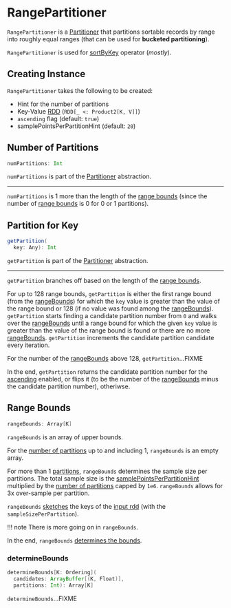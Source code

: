 # RangePartitioner

`RangePartitioner` is a [Partitioner](Partitioner.md) that partitions sortable records by range into roughly equal ranges (that can be used for **bucketed partitioning**).

`RangePartitioner` is used for [sortByKey](OrderedRDDFunctions.md#sortByKey) operator (_mostly_).

## Creating Instance

`RangePartitioner` takes the following to be created:

* <span id="partitions"> Hint for the number of partitions
* <span id="rdd"> Key-Value [RDD](RDD.md) (`RDD[_ <: Product2[K, V]]`)
* <span id="ascending"> `ascending` flag (default: `true`)
* <span id="samplePointsPerPartitionHint"> samplePointsPerPartitionHint (default: `20`)

## <span id="numPartitions"> Number of Partitions

```scala
numPartitions: Int
```

`numPartitions` is part of the [Partitioner](Partitioner.md#numPartitions) abstraction.

---

`numPartitions` is 1 more than the length of the [range bounds](#rangeBounds) (since the number of [range bounds](#rangeBounds) is 0 for 0 or 1 partitions).

## <span id="getPartition"> Partition for Key

```scala
getPartition(
  key: Any): Int
```

`getPartition` is part of the [Partitioner](Partitioner.md#getPartition) abstraction.

---

`getPartition` branches off based on the length of the [range bounds](#rangeBounds).

For up to 128 range bounds, `getPartition` is either the first range bound (from the [rangeBounds](#rangeBounds)) for which the `key` value is greater than the value of the range bound or 128 (if no value was found among the [rangeBounds](#rangeBounds)). `getPartition` starts finding a candidate partition number from `0` and walks over the [rangeBounds](#rangeBounds) until a range bound for which the given `key` value is greater than the value of the range bound is found or there are no more [rangeBounds](#rangeBounds). `getPartition` increments the candidate partition candidate every iteration.

For the number of the [rangeBounds](#rangeBounds) above 128, `getPartition`...FIXME

In the end, `getPartition` returns the candidate partition number for the [ascending](#ascending) enabled, or flips it (to be the number of the [rangeBounds](#rangeBounds) minus the candidate partition number), otheriwse.

## <span id="rangeBounds"> Range Bounds

```scala
rangeBounds: Array[K]
```

`rangeBounds` is an array of upper bounds.

For the [number of partitions](#partitions) up to and including 1, `rangeBounds` is an empty array.

For more than 1 [partitions](#partitions), `rangeBounds` determines the sample size per partitions. The total sample size is the [samplePointsPerPartitionHint](#samplePointsPerPartitionHint) multiplied by the [number of partitions](#partitions) capped by `1e6`. `rangeBounds` allows for 3x over-sample per partition.

`rangeBounds` [sketches](#sketch) the keys of the [input rdd](#rdd) (with the `sampleSizePerPartition`).

!!! note
    There is more going on in `rangeBounds`.

In the end, `rangeBounds` [determines the bounds](#determineBounds).

### <span id="determineBounds"> determineBounds

```scala
determineBounds[K: Ordering](
  candidates: ArrayBuffer[(K, Float)],
  partitions: Int): Array[K]
```

`determineBounds`...FIXME
